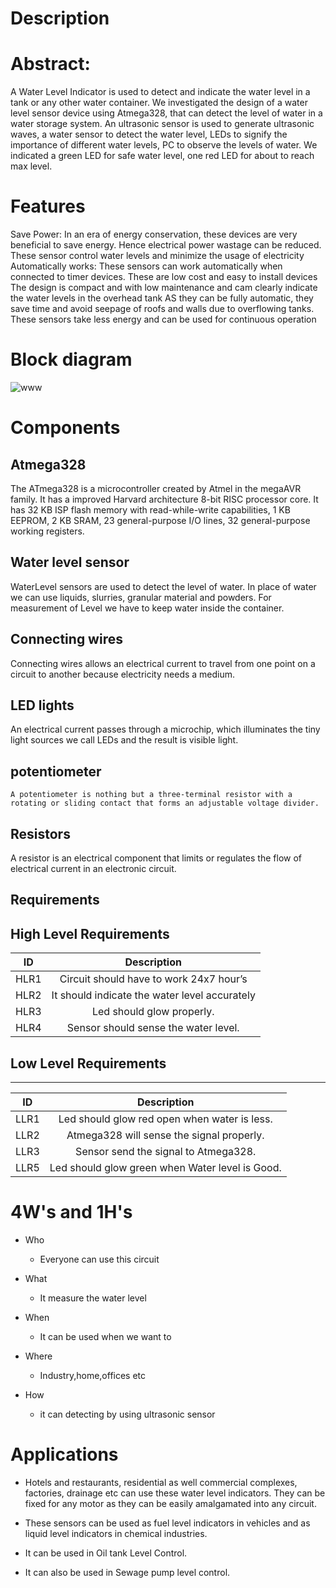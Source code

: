 # Description
 # Abstract:

A Water Level Indicator is used to detect and indicate the water level in a tank or any other water container. We investigated the design of a water level sensor device using Atmega328, that can detect the level of water in a water storage system. An ultrasonic sensor is used to generate ultrasonic waves, a water sensor to detect the water level, LEDs to signify the importance of different water levels, PC to observe the levels of water. We indicated a green LED for safe water level, one red LED for about to reach max level.
# Features

Save Power: In an era of energy conservation, these devices are very beneficial to save energy. Hence electrical power wastage can be reduced. These sensor control water levels and minimize the usage of electricity
Automatically works: These sensors can work automatically when connected to timer devices.
These are low cost and easy to install devices
The design is compact and with low maintenance and cam clearly indicate the water levels in the overhead tank
AS they can be fully automatic, they save time and avoid seepage of roofs and walls due to overflowing tanks.
These sensors take less energy and can be used for continuous operation
# Block diagram
![www](https://user-images.githubusercontent.com/101561269/165224666-87796e19-6382-4227-8481-3c0022c56672.png)

# Components
 ## Atmega328
The ATmega328 is a microcontroller created by Atmel in the megaAVR family.
It has a improved Harvard architecture 8-bit RISC processor core.
It has  32 KB ISP flash memory with read-while-write capabilities, 1 KB EEPROM, 2 KB SRAM, 23 general-purpose I/O lines, 32 general-purpose working registers.
## Water level sensor
 WaterLevel sensors are used to detect the level of water. In place of water we can use liquids, slurries, granular material and powders. For measurement of Level we have to keep water inside the container.
    
 ## Connecting wires
   
Connecting wires allows an electrical current to travel from one point on a circuit to another because electricity needs a medium.
 ## LED lights
 An electrical current passes through a microchip, which illuminates the tiny light sources we call LEDs and the result is visible light.
       
 ## potentiometer
    A potentiometer is nothing but a three-terminal resistor with a rotating or sliding contact that forms an adjustable voltage divider.
   
 ## Resistors
A resistor is an electrical component that limits or regulates the flow of electrical current in an electronic circuit.
## Requirements
## High Level Requirements
|ID	 | Description                                            |	
|:--:|:------------------------------------------------------:|
|HLR1|	Circuit should have to work 24x7 hour’s | 
|HLR2|	It should indicate the water level accurately               | 
|HLR3|	Led should glow properly.            |
|HLR4|	Sensor should sense the water level.             |
                            
## Low Level Requirements
_______________________________________________________________________________________
| ID |    Description                                                                                                                      |
|:--:|:-----------------------------------------------------------------------------------------------------------------------------------:|
|LLR1|  Led should glow red open when water is less.    |                                                                                
|LLR2|  Atmega328 will sense the signal properly.            |                                                                       
|LLR3|  Sensor send the signal to Atmega328.                     |                                                  
|LLR5|  Led should glow green when Water level is Good.|

# 4W's and 1H's
  * Who
    * Everyone can use this circuit
   
  * What
    * It measure the water level
   
  * When
    * It can be used when we want to

  * Where
    * Industry,home,offices etc
 
  * How
    * it can detecting by using ultrasonic sensor  
# Applications
 *  Hotels and restaurants, residential as well commercial complexes, factories, drainage etc can use these water level indicators. They can be fixed for any motor as they can be easily amalgamated into any circuit.

 * These sensors can be used as fuel level indicators in vehicles and as liquid level indicators in chemical industries.

 * It can be used in Oil tank Level Control.
 
 * It can also be used in Sewage pump level control.

